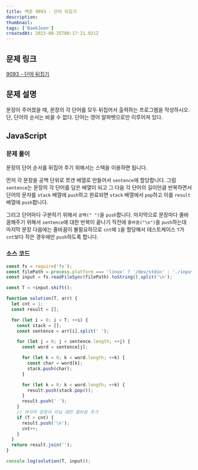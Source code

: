 ```yaml
---
title: 백준 9093 - 단어 뒤집기
description:
thumbnail:
tags: ['BaekJoon']
createdAt: 2023-08-25T08:17:21.921Z
---
```


## 문제 링크

[9093 - 단어 뒤집기](https://www.acmicpc.net/problem/9093)

## 문제 설명

문장이 주어졌을 때, 문장의 각 단어를 모두 뒤집어서 출력하는 프로그램을 작성하시오. 단, 단어의 순서는 바꿀 수 없다. 단어는 영어 알파벳으로만 이루어져 있다.

## JavaScript

### 문제 풀이

문장의 단어 순서를 뒤집어 주기 위해서는 스택을 이용하면 됩니다.

먼저 각 문장을 공백 단위로 쪼갠 배열로 만들어서 `sentence`에 할당합니다. 그럼 `sentence`는 문장의 각 단어를 담은 배열이 되고 그 다음 각 단어의 길이만큼 반복하면서 단어의 문자를 `stack` 배열에 `push`하고 완료되면 `stack` 배열에서 `pop`하고 이를 `result` 배열에 `push`합니다.

그리고 단어마다 구분하기 위해서 `공백(" ")`을 `push`합니다. 마지막으로 문장마다 줄바꿈해주기 위해서 `sentence`에 대한 반복이 끝나기 직전에 `줄바꿈("\n")`을 `push`하는데 마지막 문장 다음에는 줄바꿈이 불필요하므로 `cnt`에 `1`을 할당해서 테스트케이스 `T`가 `cnt`보다 작은 경우에만 `push`하도록 합니다.

### 소스 코드

```js title="JavaScript"
const fs = require('fs');
const filePath = process.platform === 'linux' ? '/dev/stdin' : './input.txt';
const input = fs.readFileSync(filePath).toString().split('\n');

const T = +input.shift();

function solution(T, arr) {
  let cnt = 1;
  const result = [];

  for (let i = 0; i < T; ++i) {
    const stack = [];
    const sentence = arr[i].split(' ');

    for (let j = 0; j < sentence.length; ++j) {
      const word = sentence[j];

      for (let k = 0; k < word.length; ++k) {
        const char = word[k];
        stack.push(char);
      }

      for (let k = 0; k < word.length; ++k) {
        result.push(stack.pop());
      }
      result.push(' ');
    }
    // 마지막 문장이 아닐 때만 줄바꿈 추가
    if (T > cnt) {
      result.push('\n');
      cnt++;
    }
  }
  return result.join('');
}

console.log(solution(T, input));
```
